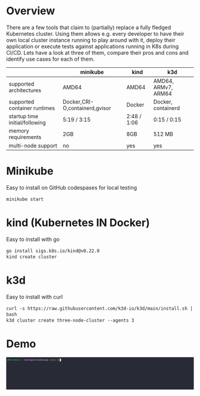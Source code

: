 # Overview
There are a few tools that claim to (partially) replace a fully fledged Kubernetes cluster. Using them allows e.g. every developer to have their own local cluster instance running to play around with it, deploy their application or execute tests against applications running in K8s during CI/CD. Lets have a look at three of them, compare their pros and cons and identify use cases for each of them.

|       | minikube  | kind  | k3d |
|---    |---        |---    |---
| supported architectures	|   AMD64   |   AMD64	|   AMD64, ARMv7, ARM64
| supported container runtimes	| Docker,CRI-O,containerd,gvisor    | Docker    | Docker, containerd
| startup time initial/following	|5:19 / 3:15|	2:48 / 1:06	|0:15 / 0:15|
| memory requirements |	2GB |	8GB |   512 MB| 
| multi-node support |	no | yes |  yes |

# **Minikube** 
Easy to install on GitHub codespases for local testing

````
minikube start
````

# **kind (Kubernetes IN Docker)**

Easy to install with go

````
go install sigs.k8s.io/kind@v0.22.0
kind create cluster
````

# **k3d**

Easy to install with curl

````
curl -s https://raw.githubusercontent.com/k3d-io/k3d/main/install.sh | bash
k3d cluster create three-node-cluster --agents 3
````
# Demo
![](demo.gif)

